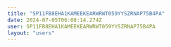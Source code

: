 ```yaml
---
title: "SP11FB8EHA1KAMEEKEARWRWT059YYSZRNAP75B4PA"
date: 2024-07-05T06:08:14.274Z
user: SP11FB8EHA1KAMEEKEARWRWT059YYSZRNAP75B4PA
layout: "users"
---
```

    